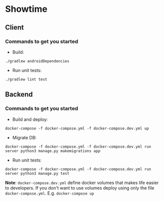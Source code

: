 # Showtime

## Client
### Commands to get you started
- Build: 
```
./gradlew androidDependencies
```

- Run unit tests: 
```
./gradlew lint test
```

## Backend
### Commands to get you started
- Build and deploy: 
```
docker-compose -f docker-compose.yml -f docker-compose.dev.yml up
```

- Migrate DB: 
```
docker-compose -f docker-compose.yml -f docker-compose.dev.yml run server python3 manage.py makemigrations app
```

- Run unit tests: 
```
docker-compose -f docker-compose.yml -f docker-compose.dev.yml run server python3 manage.py test
```

**Note**: `docker-compose.dev.yml` define docker volumes that makes life easier to developers. If you don't want to use volumes deploy using only the file `docker-compose.yml`. E.g. `docker-compose up`
